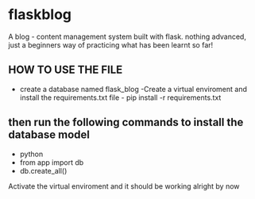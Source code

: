 # flaskblog
A blog - content management system built with flask. nothing advanced, 
just a beginners way of practicing what has been learnt so far!

HOW TO USE THE FILE
-
- create a database named flask_blog
-Create a virtual enviroment and install the requirements.txt file - pip install -r requirements.txt

then run the following commands to install the database model
- 
- python 
- from app import db
- db.create_all()

Activate the virtual enviroment and it should be working alright by now
